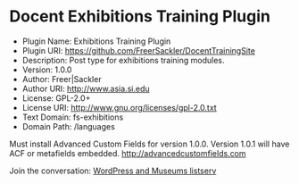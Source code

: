 # Docent Exhibitions Training Plugin
 * Plugin Name:       Exhibitions Training Plugin
 * Plugin URI:        https://github.com/FreerSackler/DocentTrainingSite
 * Description:       Post type for exhibitions training modules.
 * Version:           1.0.0
 * Author:            Freer|Sackler
 * Author URI:        http://www.asia.si.edu
 * License:           GPL-2.0+
 * License URI:       http://www.gnu.org/licenses/gpl-2.0.txt
 * Text Domain:       fs-exhibitions
 * Domain Path:       /languages

Must install Advanced Custom Fields for version 1.0.0. Version 1.0.1 will have ACF or metafields embedded.
http://advancedcustomfields.com

Join the conversation: <a href="http://s.si.edu/2f6boY5
">WordPress and Museums listserv</a>